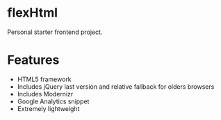 flexHtml
========

Personal starter frontend project.


Features
========

- HTML5 framework
- Includes jQuery last version and relative fallback for olders browsers
- Includes Modernizr
- Google Analytics snippet
- Extremely lightweight
